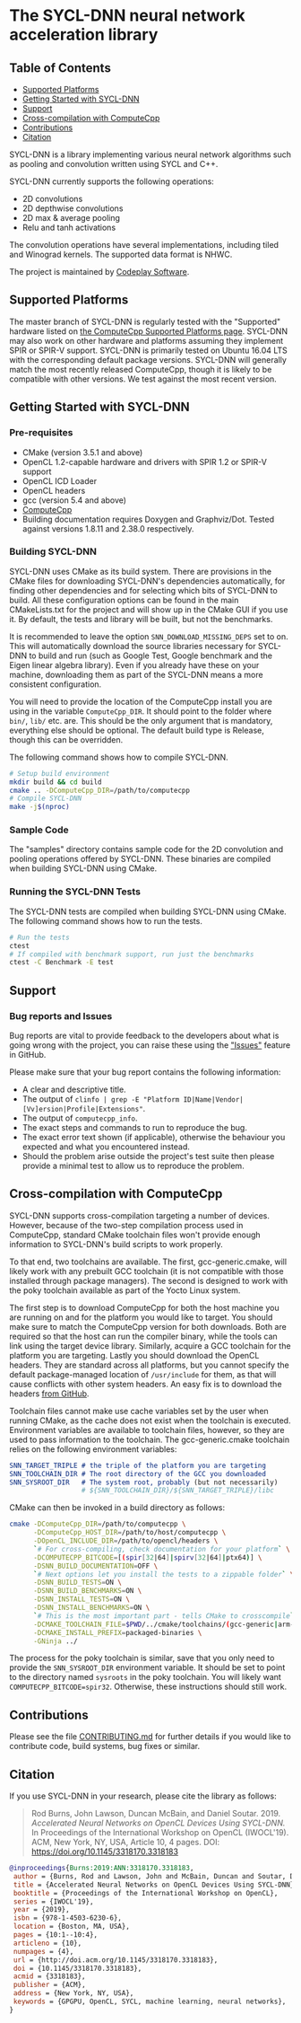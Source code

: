 # The SYCL-DNN neural network acceleration library

## Table of Contents

  * [Supported Platforms](#supported-platforms)
  * [Getting Started with SYCL-DNN](#getting-started-with-sycl-dnn)
  * [Support](#support)
  * [Cross-compilation with ComputeCpp](#cross-compilation-with-computecpp)
  * [Contributions](#contributions)
  * [Citation](#citation)

SYCL-DNN is a library implementing various neural network algorithms such as
pooling and convolution written using SYCL and C++.

SYCL-DNN currently supports the following operations:

* 2D convolutions
* 2D depthwise convolutions
* 2D max & average pooling
* Relu and tanh activations

The convolution operations have several implementations, including tiled and
Winograd kernels. The supported data format is NHWC.

The project is maintained by [Codeplay Software][codeplay developer].

## Supported Platforms

The master branch of SYCL-DNN is regularly tested with the "Supported" hardware
listed on [the ComputeCpp Supported Platforms page][supported platforms].
SYCL-DNN may also work on other hardware and platforms assuming they implement
SPIR or SPIR-V support. SYCL-DNN is primarily tested on Ubuntu 16.04 LTS with
the corresponding default package versions. SYCL-DNN will generally match the
most recently released ComputeCpp, though it is likely to be compatible with
other versions. We test against the most recent version.

## Getting Started with SYCL-DNN

### Pre-requisites

* CMake (version 3.5.1 and above)
* OpenCL 1.2-capable hardware and drivers with SPIR 1.2 or SPIR-V support
* OpenCL ICD Loader
* OpenCL headers
* gcc (version 5.4 and above)
* [ComputeCpp][codeplay developer]
* Building documentation requires Doxygen and Graphviz/Dot. Tested
  against versions 1.8.11 and 2.38.0 respectively.

### Building SYCL-DNN

SYCL-DNN uses CMake as its build system. There are provisions in the CMake
files for downloading SYCL-DNN's dependencies automatically, for finding
other dependencies and for selecting which bits of SYCL-DNN to build. All
these configuration options can be found in the main CMakeLists.txt for the
project and will show up in the CMake GUI if you use it. By default, the
tests and library will be built, but not the benchmarks.

It is recommended to leave the option `SNN_DOWNLOAD_MISSING_DEPS` set to
on. This will automatically download the source libraries necessary for
SYCL-DNN to build and run (such as Google Test, Google benchmark and
the Eigen linear algebra library). Even if you already have these on your
machine, downloading them as part of the SYCL-DNN means a more consistent
configuration.

You will need to provide the location of the ComputeCpp install you are
using in the variable `ComputeCpp_DIR`. It should point to the folder
where `bin/`, `lib/` etc. are. This should be the only argument that is
mandatory, everything else should be optional. The default build type is
Release, though this can be overridden.

The following command shows how to compile SYCL-DNN.

```bash
# Setup build environment
mkdir build && cd build
cmake .. -DComputeCpp_DIR=/path/to/computecpp
# Compile SYCL-DNN
make -j$(nproc)
```

### Sample Code

The "samples" directory contains sample code for the 2D convolution and pooling
operations offered by SYCL-DNN. These binaries are compiled when building SYCL-DNN
using CMake.

### Running the SYCL-DNN Tests

The SYCL-DNN tests are compiled when building SYCL-DNN using CMake.
The following command shows how to run the tests.

```bash
# Run the tests
ctest
# If compiled with benchmark support, run just the benchmarks
ctest -C Benchmark -E test
```

## Support

### Bug reports and Issues

Bug reports are vital to provide feedback to the developers about what is going
wrong with the project, you can raise these using the ["Issues"][issues]
feature in GitHub.

Please make sure that your bug report contains the following information:

* A clear and descriptive title.
* The output of
  `clinfo | grep -E "Platform ID|Name|Vendor|[Vv]ersion|Profile|Extensions"`.
* The output of `computecpp_info`.
* The exact steps and commands to run to reproduce the bug.
* The exact error text shown (if applicable), otherwise the behaviour you
  expected and what you encountered instead.
* Should the problem arise outside the project's test suite then please provide
  a minimal test to allow us to reproduce the problem.

## Cross-compilation with ComputeCpp

SYCL-DNN supports cross-compilation targeting a number of devices. However,
because of the two-step compilation process used in ComputeCpp, standard
CMake toolchain files won't provide enough information to SYCL-DNN's build
scripts to work properly.

To that end, two toolchains are available. The first, gcc-generic.cmake,
will likely work with any prebuilt GCC toolchain (it is not compatible
with those installed through package managers). The second is designed to
work with the poky toolchain available as part of the Yocto Linux system.

The first step is to download ComputeCpp for both the host machine you are
running on and for the platform you would like to target. You should make
sure to match the ComputeCpp version for both downloads. Both are required
so that the host can run the compiler binary, while the tools can link
using the target device library. Similarly, acquire a GCC toolchain for
the platform you are targeting. Lastly you should download the OpenCL
headers. They are standard across all platforms, but you cannot specify
the default package-managed location of `/usr/include` for them, as that
will cause conflicts with other system headers. An easy fix is to download
the headers [from GitHub][ocl headers].

Toolchain files cannot make use cache variables set by the user when
running CMake, as the cache does not exist when the toolchain is executed.
Environment variables are available to toolchain files, however, so they
are used to pass information to the toolchain. The gcc-generic.cmake
toolchain relies on the following environment variables:

```cmake
SNN_TARGET_TRIPLE # the triple of the platform you are targeting
SNN_TOOLCHAIN_DIR # The root directory of the GCC you downloaded
SNN_SYSROOT_DIR   # The system root, probably (but not necessarily)
                  # ${SNN_TOOLCHAIN_DIR}/${SNN_TARGET_TRIPLE}/libc
```

CMake can then be invoked in a build directory as follows:

```bash
cmake -DComputeCpp_DIR=/path/to/computecpp \
      -DComputeCpp_HOST_DIR=/path/to/host/computecpp \
      -DOpenCL_INCLUDE_DIR=/path/to/opencl/headers \
      `# For cross-compiling, check documentation for your platform` \
      -DCOMPUTECPP_BITCODE=[(spir[32|64]|spirv[32|64]|ptx64)] \
      -DSNN_BUILD_DOCUMENTATION=OFF \
      `# Next options let you install the tests to a zippable folder` \
      -DSNN_BUILD_TESTS=ON \
      -DSNN_BUILD_BENCHMARKS=ON \
      -DSNN_INSTALL_TESTS=ON \
      -DSNN_INSTALL_BENCHMARKS=ON \
      `# This is the most important part - tells CMake to crosscompile` \
      -DCMAKE_TOOLCHAIN_FILE=$PWD/../cmake/toolchains/(gcc-generic|arm-gcc-poky).cmake \
      -DCMAKE_INSTALL_PREFIX=packaged-binaries \
      -GNinja ../
```

The process for the poky toolchain is similar, save that you only need to
provide the `SNN_SYSROOT_DIR` environment variable. It should be set to
point to the directory named `sysroots` in the poky toolchain. You will
likely want `COMPUTECPP_BITCODE=spir32`. Otherwise, these instructions
should still work.

## Contributions

Please see the file [CONTRIBUTING.md](CONTRIBUTING.md) for further details if
you would like to contribute code, build systems, bug fixes or similar.

## Citation

If you use SYCL-DNN in your research, please cite the library as follows:

> Rod Burns, John Lawson, Duncan McBain, and Daniel Soutar. 2019. *Accelerated
> Neural Networks on OpenCL Devices Using SYCL-DNN.* In Proceedings of the
> International Workshop on OpenCL (IWOCL'19). ACM, New York, NY, USA, Article
> 10, 4 pages. DOI: https://doi.org/10.1145/3318170.3318183

```bibtex
@inproceedings{Burns:2019:ANN:3318170.3318183,
 author = {Burns, Rod and Lawson, John and McBain, Duncan and Soutar, Daniel},
 title = {Accelerated Neural Networks on OpenCL Devices Using SYCL-DNN},
 booktitle = {Proceedings of the International Workshop on OpenCL},
 series = {IWOCL'19},
 year = {2019},
 isbn = {978-1-4503-6230-6},
 location = {Boston, MA, USA},
 pages = {10:1--10:4},
 articleno = {10},
 numpages = {4},
 url = {http://doi.acm.org/10.1145/3318170.3318183},
 doi = {10.1145/3318170.3318183},
 acmid = {3318183},
 publisher = {ACM},
 address = {New York, NY, USA},
 keywords = {GPGPU, OpenCL, SYCL, machine learning, neural networks},
}
```

[supported platforms]: https://developer.codeplay.com/products/computecpp/ce/guides/platform-support
[issues]: https://github.com/codeplaysoftware/SYCL-DNN/issues
[ocl headers]: https://github.com/KhronosGroup/OpenCL-Headers
[codeplay developer]: https://developer.codeplay.com
